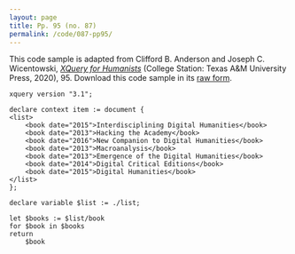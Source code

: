 ```yaml
---
layout: page
title: Pp. 95 (no. 87)
permalink: /code/087-pp95/
---
```


This code sample is adapted from Clifford B. Anderson and Joseph C. Wicentowski, 
[_XQuery for Humanists_](/) (College Station: Texas A&M University Press, 2020), 95. 
Download this code sample in its [raw form](/code/087-pp95/087-pp95.xq).

```xquery
xquery version "3.1";

declare context item := document {
<list>
    <book date="2015">Interdisciplining Digital Humanities</book>
    <book date="2013">Hacking the Academy</book>
    <book date="2016">New Companion to Digital Humanities</book>
    <book date="2013">Macroanalysis</book>
    <book date="2013">Emergence of the Digital Humanities</book>
    <book date="2014">Digital Critical Editions</book>
    <book date="2015">Digital Humanities</book>
</list>
};

declare variable $list := ./list;

let $books := $list/book
for $book in $books
return
    $book
```  
